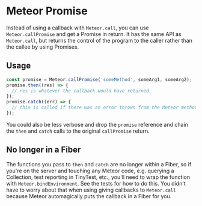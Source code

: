 # Meteor Promise
Instead of using a callback with `Meteor.call`, you can use `Meteor.callPromise` and get a Promise in return. It has the same API as `Meteor.call`, but returns the control of the program to the caller rather than the callee by using Promises.

## Usage
```js
const promise = Meteor.callPromise('someMethod', someArg1, someArg2);
promise.then((res) => {
  // res is whatever the callback would have returned
});
promise.catch((err) => {
  // this is called if there was an error thrown from the Meteor method
});

```

You could also be less verbose and drop the `promise` reference and chain the `then` and `catch` calls to the original `callPromise` return.

## No longer in a Fiber
The functions you pass to `then` and `catch` are no longer within a Fiber, so if you're on the server and touching any Meteor code, e.g. querying a Collection, test reporting in TinyTest, etc., you'll need to wrap the function with `Meteor.bindEnvironment`. See the tests for how to do this. You didn't have to worry about that when using giving callbacks to `Meteor.call` because Meteor automagically puts the callback in a Fiber for you.
